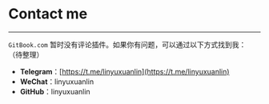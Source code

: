 # Contact me

---

`GitBook.com` 暂时没有评论插件。如果你有问题，可以通过以下方式找到我：
（待整理）

* **Telegram**：[https://t.me/linyuxuanlin](https://t.me/linyuxuanlin)
* **WeChat**：linyuxuanlin
* **GitHub**：linyuxuanlin

